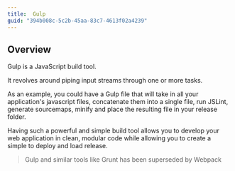 ```yaml
---
title:  Gulp
guid: "394b008c-5c2b-45aa-83c7-4613f02a4239"
---
```


## Overview

Gulp is a JavaScript build tool.

It revolves around piping input streams through one or more tasks.

As an example, you could have a Gulp file that will take in all your application's javascript files, concatenate them into a single file, run JSLint, generate sourcemaps, minify and place the resulting file in your release folder.

Having such a powerful and simple build tool allows you to develop your web application in clean, modular code while allowing you to create a simple to deploy and load release.

> Gulp and similar tools like Grunt has been superseded by Webpack
